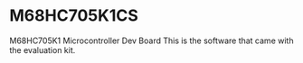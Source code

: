 # M68HC705K1CS
 M68HC705K1 Microcontroller Dev Board
 This is the software that came with the evaluation kit.
